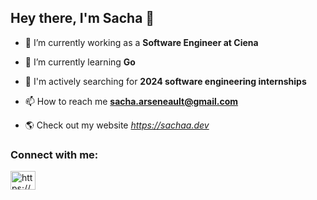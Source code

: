 <h2>Hey there, I'm Sacha 👋</h2>

- 🔭 I’m currently working as a **Software Engineer at Ciena**

- 🌱 I’m currently learning **Go**

- 🤔 I'm actively searching for **2024 software engineering internships**

- 📫 How to reach me **sacha.arseneault@gmail.com**

- 🌎 Check out my website *https://sachaa.dev*

<h3 align="left">Connect with me:</h3>
<p align="left">
<a href="https://www.linkedin.com/in/sacha-ars/" target="blank"><img align="center" src="https://raw.githubusercontent.com/rahuldkjain/github-profile-readme-generator/master/src/images/icons/Social/linked-in-alt.svg" alt="https://www.linkedin.com/in/sacha-ars/" height="30" width="40" /></a>
</p>
